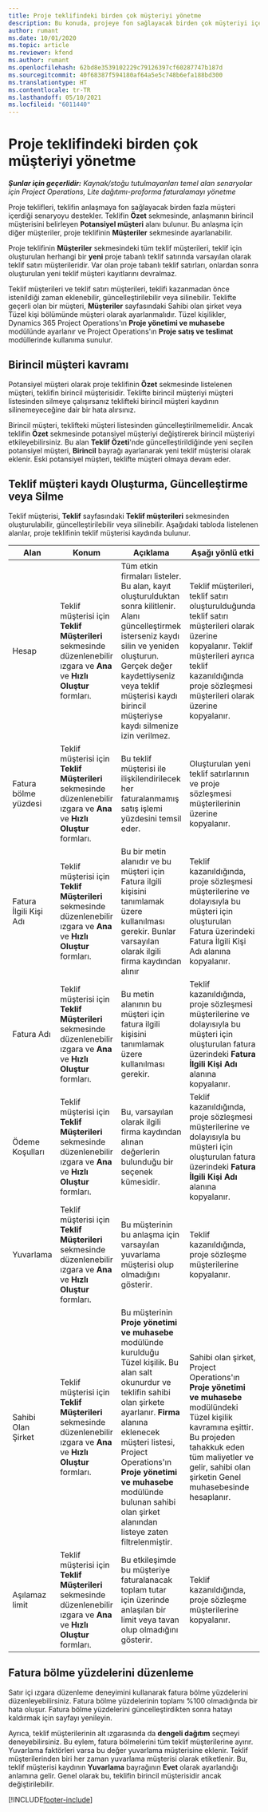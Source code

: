 ```yaml
---
title: Proje teklifindeki birden çok müşteriyi yönetme
description: Bu konuda, projeye fon sağlayacak birden çok müşteriyi içeren teklifler üzerinde nasıl çalışılacağı hakkında bilgiler sağlanmaktadır.
author: rumant
ms.date: 10/01/2020
ms.topic: article
ms.reviewer: kfend
ms.author: rumant
ms.openlocfilehash: 62bd8e3539102229c79126397cf60287747b187d
ms.sourcegitcommit: 40f68387f594180af64a5e5c748b6efa188bd300
ms.translationtype: HT
ms.contentlocale: tr-TR
ms.lasthandoff: 05/10/2021
ms.locfileid: "6011440"
---
```

# <a name="manage-multiple-customers-on-a-project-quote"></a>Proje teklifindeki birden çok müşteriyi yönetme

_**Şunlar için geçerlidir:** Kaynak/stoğu tutulmayanları temel alan senaryolar için Project Operations, Lite dağıtımı-proforma faturalamayı yönetme_

Proje teklifleri, teklifin anlaşmaya fon sağlayacak birden fazla müşteri içerdiği senaryoyu destekler. Teklifin **Özet** sekmesinde, anlaşmanın birincil müşterisini belirleyen **Potansiyel müşteri** alanı bulunur. Bu anlaşma için diğer müşteriler, proje teklifinin **Müşteriler** sekmesinde ayarlanabilir.

Proje teklifinin **Müşteriler** sekmesindeki tüm teklif müşterileri, teklif için oluşturulan herhangi bir **yeni** proje tabanlı teklif satırında varsayılan olarak teklif satırı müşterileridir. Var olan proje tabanlı teklif satırları, onlardan sonra oluşturulan yeni teklif müşteri kayıtlarını devralmaz.

Teklif müşterileri ve teklif satırı müşterileri, teklifi kazanmadan önce istenildiği zaman eklenebilir, güncelleştirilebilir veya silinebilir. Teklifte geçerli olan bir müşteri, **Müşteriler** sayfasındaki Sahibi olan şirket veya Tüzel kişi bölümünde müşteri olarak ayarlanmalıdır. Tüzel kişilikler, Dynamics 365 Project Operations'ın **Proje yönetimi ve muhasebe** modülünde ayarlanır ve Project Operations'ın **Proje satış ve teslimat** modüllerinde kullanıma sunulur.

## <a name="concept-of-a-primary-customer"></a>Birincil müşteri kavramı

Potansiyel müşteri olarak proje teklifinin **Özet** sekmesinde listelenen müşteri, teklifin birincil müşterisidir. Teklifte birincil müşteriyi müşteri listesinden silmeye çalışırsanız teklifteki birincil müşteri kaydının silinemeyeceğine dair bir hata alırsınız.

Birincil müşteri, teklifteki müşteri listesinden güncelleştirilmemelidir. Ancak teklifin **Özet** sekmesinde potansiyel müşteriyi değiştirerek birincil müşteriyi etkileyebilirsiniz. Bu alan **Teklif Özeti**'nde güncelleştirildiğinde yeni seçilen potansiyel müşteri, **Birincil** bayrağı ayarlanarak yeni teklif müşterisi olarak eklenir. Eski potansiyel müşteri, teklifte müşteri olmaya devam eder.

## <a name="create-update-or-delete-a-quote-customer-record"></a>Teklif müşteri kaydı Oluşturma, Güncelleştirme veya Silme

Teklif müşterisi, **Teklif** sayfasındaki **Teklif müşterileri** sekmesinden oluşturulabilir, güncelleştirilebilir veya silinebilir. Aşağıdaki tabloda listelenen alanlar, proje teklifinin teklif müşterisi kaydında bulunur.

| **Alan** | **Konum** | **Açıklama** | **Aşağı yönlü etki** |
| --- | --- | --- | --- |
| Hesap | Teklif müşterisi için **Teklif Müşterileri** sekmesinde düzenlenebilir ızgara ve **Ana** ve **Hızlı Oluştur** formları. | Tüm etkin firmaları listeler. Bu alan, kayıt oluşturulduktan sonra kilitlenir. Alanı güncelleştirmek isterseniz kaydı silin ve yeniden oluşturun. Gerçek değer kaydettiyseniz veya teklif müşterisi kaydı birincil müşteriyse kaydı silmenize izin verilmez. | Teklif müşterileri, teklif satırı oluşturulduğunda teklif satırı müşterileri olarak üzerine kopyalanır. Teklif müşterileri ayrıca teklif kazanıldığında proje sözleşmesi müşterileri olarak üzerine kopyalanır. |
| Fatura bölme yüzdesi | Teklif müşterisi için **Teklif Müşterileri** sekmesinde düzenlenebilir ızgara ve **Ana** ve **Hızlı Oluştur** formları. | Bu teklif müşterisi ile ilişkilendirilecek her faturalanmamış satış işlemi yüzdesini temsil eder. | Oluşturulan yeni teklif satırlarının ve proje sözleşmesi müşterilerinin üzerine kopyalanır. |
| Fatura İlgili Kişi Adı | Teklif müşterisi için **Teklif Müşterileri** sekmesinde düzenlenebilir ızgara ve **Ana** ve **Hızlı Oluştur** formları. | Bu bir metin alanıdır ve bu müşteri için Fatura ilgili kişisini tanımlamak üzere kullanılması gerekir. Bunlar varsayılan olarak ilgili firma kaydından alınır | Teklif kazanıldığında, proje sözleşmesi müşterilerine ve dolayısıyla bu müşteri için oluşturulan Fatura üzerindeki Fatura İlgili Kişi Adı alanına kopyalanır. |
| Fatura Adı | Teklif müşterisi için **Teklif Müşterileri** sekmesinde düzenlenebilir ızgara ve **Ana** ve **Hızlı Oluştur** formları. | Bu metin alanının bu müşteri için fatura ilgili kişisini tanımlamak üzere kullanılması gerekir. | Teklif kazanıldığında, proje sözleşmesi müşterilerine ve dolayısıyla bu müşteri için oluşturulan fatura üzerindeki **Fatura İlgili Kişi Adı** alanına kopyalanır. |
| Ödeme Koşulları | Teklif müşterisi için **Teklif Müşterileri** sekmesinde düzenlenebilir ızgara ve **Ana** ve **Hızlı Oluştur** formları. | Bu, varsayılan olarak ilgili firma kaydından alınan değerlerin bulunduğu bir seçenek kümesidir. | Teklif kazanıldığında, proje sözleşmesi müşterilerine ve dolayısıyla bu müşteri için oluşturulan fatura üzerindeki **Fatura İlgili Kişi Adı** alanına kopyalanır. |
| Yuvarlama | Teklif müşterisi için **Teklif Müşterileri** sekmesinde düzenlenebilir ızgara ve **Ana** ve **Hızlı Oluştur** formları. | Bu müşterinin bu anlaşma için varsayılan yuvarlama müşterisi olup olmadığını gösterir. | Teklif kazanıldığında, proje sözleşme müşterilerine kopyalanır. |
| Sahibi Olan Şirket | Teklif müşterisi için **Teklif Müşterileri** sekmesinde düzenlenebilir ızgara ve **Ana** ve **Hızlı Oluştur** formları. | Bu müşterinin **Proje yönetimi ve muhasebe** modülünde kurulduğu Tüzel kişilik. Bu alan salt okunurdur ve teklifin sahibi olan şirkete ayarlanır. **Firma** alanına eklenecek müşteri listesi, Project Operations'ın **Proje yönetimi ve muhasebe** modülünde bulunan sahibi olan şirket alanından listeye zaten filtrelenmiştir. | Sahibi olan şirket, Project Operations'ın **Proje yönetimi ve muhasebe** modülündeki Tüzel kişilik kavramına eşittir. Bu projeden tahakkuk eden tüm maliyetler ve gelir, sahibi olan şirketin Genel muhasebesinde hesaplanır. |
| Aşılamaz limit | Teklif müşterisi için **Teklif Müşterileri** sekmesinde düzenlenebilir ızgara ve **Ana** ve **Hızlı Oluştur** formları. | Bu etkileşimde bu müşteriye faturalanacak toplam tutar için üzerinde anlaşılan bir limit veya tavan olup olmadığını gösterir. | Teklif kazanıldığında, proje sözleşme müşterilerine kopyalanır. |

## <a name="editing-billing-split-percentages"></a>Fatura bölme yüzdelerini düzenleme

Satır içi ızgara düzenleme deneyimini kullanarak fatura bölme yüzdelerini düzenleyebilirsiniz. Fatura bölme yüzdelerinin toplamı %100 olmadığında bir hata oluşur. Fatura bölme yüzdelerini güncelleştirdikten sonra hatayı kaldırmak için sayfayı yenileyin.

Ayrıca, teklif müşterilerinin alt ızgarasında da **dengeli dağıtım** seçmeyi deneyebilirsiniz. Bu eylem, fatura bölmelerini tüm teklif müşterilerine ayırır. Yuvarlama faktörleri varsa bu değer yuvarlama müşterisine eklenir. Teklif müşterilerinden biri her zaman yuvarlama müşterisi olarak etiketlenir. Bu, teklif müşterisi kaydının **Yuvarlama** bayrağının **Evet** olarak ayarlandığı anlamına gelir. Genel olarak bu, teklifin birincil müşterisidir ancak değiştirilebilir.


[!INCLUDE[footer-include](../includes/footer-banner.md)]